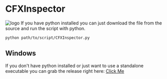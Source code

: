 # CFXInspector
![logo](https://i.imgur.com/1l1m7Iy.png)
If you have python installed you can just download the file from the source and run the script with python. 
```
python path/to/script/CFXInspector.py
```
## Windows
If you don't have python installed or just want to use a standalone executable you can grab the release right here: [Click Me](https://github.com/VexTheVex/cfxinspector/releases/tag/v1.0.0)

<script type="text/javascript" src="https://cdnjs.buymeacoffee.com/1.0.0/button.prod.min.js" data-name="bmc-button" data-slug="VexTheVex" data-color="#000000" data-emoji=""  data-font="Cookie" data-text="Buy me a coffee" data-outline-color="#ffffff" data-font-color="#ffffff" data-coffee-color="#FFDD00" ></script>
